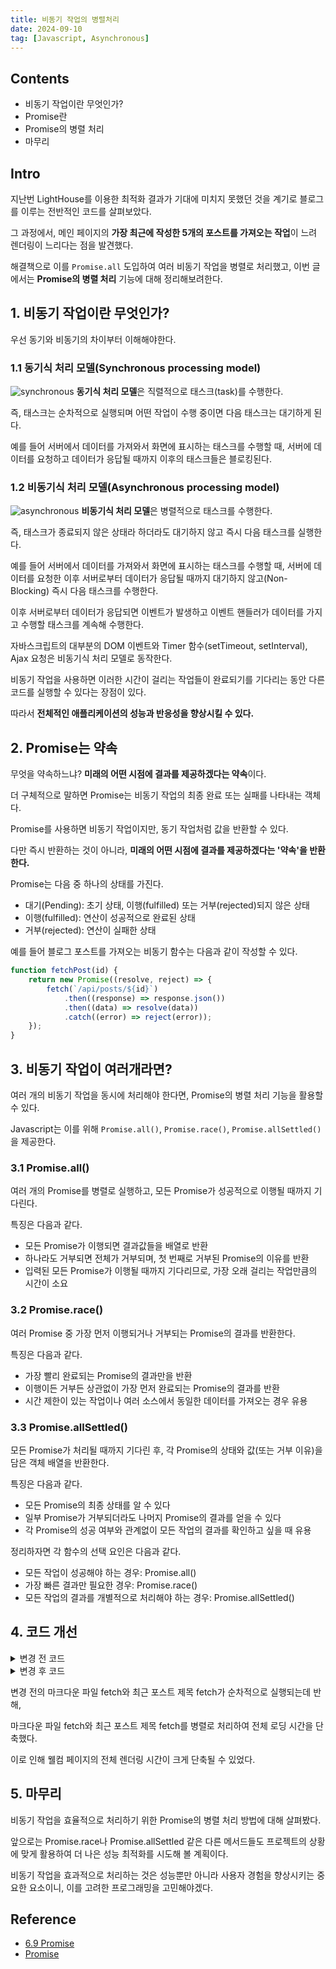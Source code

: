 ```yaml
---
title: 비동기 작업의 병렬처리
date: 2024-09-10
tag: [Javascript, Asynchronous]
---
```


## Contents

-   비동기 작업이란 무엇인가?
-   Promise란
-   Promise의 병렬 처리
-   마무리

## Intro

지난번 LightHouse를 이용한 최적화 결과가 기대에 미치지 못했던 것을 계기로 블로그를 이루는 전반적인 코드를 살펴보았다.

그 과정에서, 메인 페이지의 **가장 최근에 작성한 5개의 포스트를 가져오는 작업**이 느려 렌더링이 느리다는 점을 발견했다.

해결책으로 이를 <code>Promise.all</code> 도입하여 여러 비동기 작업을 병렬로 처리했고, 이번 글에서는 **Promise의 병렬 처리** 기능에 대해 정리해보려한다.

## 1. 비동기 작업이란 무엇인가?

우선 동기와 비동기의 차이부터 이해해야한다.

### 1.1 동기식 처리 모델(Synchronous processing model)

![synchronous](/markdowns/images/post1-10/synchronous.png)
**동기식 처리 모델**은 직렬적으로 태스크(task)를 수행한다.

즉, 태스크는 순차적으로 실행되며 어떤 작업이 수행 중이면 다음 태스크는 대기하게 된다.

예를 들어 서버에서 데이터를 가져와서 화면에 표시하는 태스크를 수행할 때, 서버에 데이터를 요청하고 데이터가 응답될 때까지 이후의 태스크들은 블로킹된다.

### 1.2 비동기식 처리 모델(Asynchronous processing model)

![asynchronous](/markdowns/images/post1-10/asynchronous.png)
**비동기식 처리 모델**은 병렬적으로 태스크를 수행한다.

즉, 태스크가 종료되지 않은 상태라 하더라도 대기하지 않고 즉시 다음 태스크를 실행한다.

예를 들어 서버에서 데이터를 가져와서 화면에 표시하는 태스크를 수행할 때, 서버에 데이터를 요청한 이후 서버로부터 데이터가 응답될 때까지 대기하지 않고(Non-Blocking) 즉시 다음 태스크를 수행한다.

이후 서버로부터 데이터가 응답되면 이벤트가 발생하고 이벤트 핸들러가 데이터를 가지고 수행할 태스크를 계속해 수행한다.

자바스크립트의 대부분의 DOM 이벤트와 Timer 함수(setTimeout, setInterval), Ajax 요청은 비동기식 처리 모델로 동작한다.

비동기 작업을 사용하면 이러한 시간이 걸리는 작업들이 완료되기를 기다리는 동안 다른 코드를 실행할 수 있다는 장점이 있다.

따라서 **전체적인 애플리케이션의 성능과 반응성을 향상시킬 수 있다.**

## 2. Promise는 약속

무엇을 약속하느냐? **미래의 어떤 시점에 결과를 제공하겠다는 약속**이다.

더 구체적으로 말하면 Promise는 비동기 작업의 최종 완료 또는 실패를 나타내는 객체다.  

Promise를 사용하면 비동기 작업이지만, 동기 작업처럼 값을 반환할 수 있다.

다만 즉시 반환하는 것이 아니라, **미래의 어떤 시점에 결과를 제공하겠다는 '약속'을 반환한다.**

Promise는 다음 중 하나의 상태를 가진다.

-   대기(Pending): 초기 상태, 이행(fulfilled) 또는 거부(rejected)되지 않은 상태
-   이행(fulfilled): 연산이 성공적으로 완료된 상태
-   거부(rejected): 연산이 실패한 상태

예를 들어 블로그 포스트를 가져오는 비동기 함수는 다음과 같이 작성할 수 있다.

```javascript
function fetchPost(id) {
    return new Promise((resolve, reject) => {
        fetch(`/api/posts/${id}`)
            .then((response) => response.json())
            .then((data) => resolve(data))
            .catch((error) => reject(error));
    });
}
```

## 3. 비동기 작업이 여러개라면?

여러 개의 비동기 작업을 동시에 처리해야 한다면, Promise의 병렬 처리 기능을 활용할 수 있다.

Javascript는 이를 위해 <code>Promise.all()</code>, <code>Promise.race()</code>, <code>Promise.allSettled()</code>을 제공한다.

### 3.1 Promise.all()

여러 개의 Promise를 병렬로 실행하고, 모든 Promise가 성공적으로 이행될 때까지 기다린다.

특징은 다음과 같다.

-   모든 Promise가 이행되면 결과값들을 배열로 반환
-   하나라도 거부되면 전체가 거부되며, 첫 번째로 거부된 Promise의 이유를 반환
-   입력된 모든 Promise가 이행될 때까지 기다리므로, 가장 오래 걸리는 작업만큼의 시간이 소요

### 3.2 Promise.race()

여러 Promise 중 가장 먼저 이행되거나 거부되는 Promise의 결과를 반환한다.

특징은 다음과 같다.

-   가장 빨리 완료되는 Promise의 결과만을 반환
-   이행이든 거부든 상관없이 가장 먼저 완료되는 Promise의 결과를 반환
-   시간 제한이 있는 작업이나 여러 소스에서 동일한 데이터를 가져오는 경우 유용

### 3.3 Promise.allSettled()

모든 Promise가 처리될 때까지 기다린 후, 각 Promise의 상태와 값(또는 거부 이유)을 담은 객체 배열을 반환한다.

특징은 다음과 같다.

-   모든 Promise의 최종 상태를 알 수 있다
-   일부 Promise가 거부되더라도 나머지 Promise의 결과를 얻을 수 있다
-   각 Promise의 성공 여부와 관계없이 모든 작업의 결과를 확인하고 싶을 때 유용

정리하자면 각 함수의 선택 요인은 다음과 같다.

-   모든 작업이 성공해야 하는 경우: Promise.all()
-   가장 빠른 결과만 필요한 경우: Promise.race()
-   모든 작업의 결과를 개별적으로 처리해야 하는 경우: Promise.allSettled()

## 4. 코드 개선

<details>
<summary>변경 전 코드</summary>

```javascript
import { useEffect, useState } from 'react';
import { Link } from 'react-router-dom';
import MarkdownRenderer from '../../components/markdown-renderer/MarkdownRenderer';
import fetchRecentPostsTitles from '../../utils/FetchRecentPostsInfos.ts';
import usePostContext from '../../context/PostContext';
import styles from './Home.module.css';

const RECENT_POSTS_STANDARD = 5;

interface PostTitle {
    title: string;
}

export default function Home() {
    const { totalPostsNumber } = usePostContext();
    const [markdown, setMarkdown] = useState<string>('');
    const [recentPostsTitles, setRecentPostsTitles] = useState<PostTitle[]>([]);

    useEffect(() => {
        fetch(`/markdowns/home/intro.md`)
            .then((response) => {
                if (!response.ok) {
                    throw new Error('Failed to fetch markdown file');
                }
                return response.text();
            })
            .then((text) => setMarkdown(text));

        const markdownPaths: string[] = [];
        for (let i = 0; i < RECENT_POSTS_STANDARD; i++) {
            markdownPaths.push(`/markdowns/posts/${totalPostsNumber - i}.md`);
        }
        fetchRecentPostsTitles(markdownPaths).then((titles) =>
            setRecentPostsTitles(titles.slice(0, RECENT_POSTS_STANDARD))
        );
    }, [totalPostsNumber]);

    return (
        <div>
            <img src="/Symbol.svg" className={styles.symbol} />
            <MarkdownRenderer markdown={markdown} />
            <h1 className={styles.recentPostsTitle}>Recently Posted</h1>
            <ul className={styles.recentPostsList}>
                {recentPostsTitles.map(({ title }, index) => (
                    <li key={index} className={styles.recentPostItem}>
                        <Link to={`/post/${totalPostsNumber - index}`}>{title || 'None'}</Link>
                    </li>
                ))}
            </ul>
        </div>
    );
}
```

</details>

<details>
<summary>변경 후 코드</summary>

```javascript
import { useEffect, useState } from 'react';
import { Link } from 'react-router-dom';
import MarkdownRenderer from '../../components/markdown-renderer/MarkdownRenderer';
import usePostContext from '../../context/PostContext';
import fetchRecentPostsTitles from '../../utils/FetchRecentPostsInfos.ts';
import styles from './Home.module.css';

const RECENT_POSTS_STANDARD = 5;

interface PostTitle {
    title: string;
}

export default function Home() {
    const { totalPostsNumber } = usePostContext();
    const [markdown, setMarkdown] = useState<string>('');
    const [recentPostsTitles, setRecentPostsTitles] = useState<PostTitle[]>([]);

    useEffect(() => {
        const fetchData = async () => {
            try {
                // 네트워크 요청 병렬 처리
                const markdownResponse = fetch(`/markdowns/home/intro.md`);
                const markdownPaths = Array.from({ length: RECENT_POSTS_STANDARD }, (_, i) =>
                    `/markdowns/posts/${totalPostsNumber - i}.md`
                );
                const titlesPromise = fetchRecentPostsTitles(markdownPaths);

                const [markdownResult, titles] = await Promise.all([markdownResponse, titlesPromise]);

                if (!markdownResult.ok) throw new Error('Failed to fetch markdown file');
                const text = await markdownResult.text();

                setMarkdown(text);
                setRecentPostsTitles(titles.slice(0, RECENT_POSTS_STANDARD));
            } catch (error) {
                console.error(error);
            }
        };

        fetchData();
    }, [totalPostsNumber]);

    return (
        <div>
            <img src="/Symbol.svg" alt="Symbol" className={styles.symbol} />
            <MarkdownRenderer markdown={markdown} />
            <h1 className={styles.recentPostsTitle}>Recently Posted</h1>
            <ul className={styles.recentPostsList}>
                {recentPostsTitles.map(({ title }, index) => (
                    <li key={index} className={styles.recentPostItem}>
                        <Link to={`/post/${totalPostsNumber - index}`}>{title || 'None'}</Link>
                    </li>
                ))}
            </ul>
        </div>
    );
}
```

</details>

변경 전의 마크다운 파일 fetch와 최근 포스트 제목 fetch가 순차적으로 실행되는데 반해,

마크다운 파일 fetch와 최근 포스트 제목 fetch를 병렬로 처리하여 전체 로딩 시간을 단축했다.

이로 인해 웰컴 페이지의 전체 렌더링 시간이 크게 단축될 수 있었다.

## 5. 마무리

비동기 작업을 효율적으로 처리하기 위한 Promise의 병렬 처리 방법에 대해 살펴봤다.

앞으로는 Promise.race나 Promise.allSettled 같은 다른 메서드들도 프로젝트의 상황에 맞게 활용하여 더 나은 성능 최적화를 시도해 볼 계획이다.

비동기 작업을 효과적으로 처리하는 것은 성능뿐만 아니라 사용자 경험을 향상시키는 중요한 요소이니, 이를 고려한 프로그래밍을 고민해야겠다.

## Reference

-   [6.9 Promise](https://poiemaweb.com/es6-promise)
-   [Promise](https://developer.mozilla.org/ko/docs/Web/JavaScript/Reference/Global_Objects/Promise)
